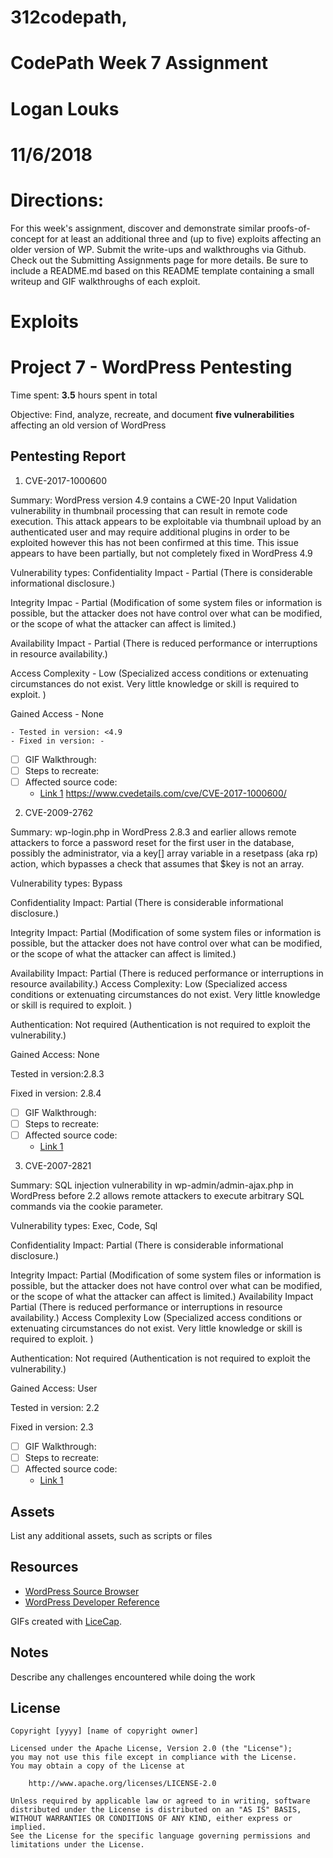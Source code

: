 # 312codepath, 
# CodePath Week 7 Assignment
# Logan Louks
# 11/6/2018

# Directions:
For this week's assignment, discover and demonstrate similar proofs-of-concept for at least an additional three and (up to five) exploits affecting an older version of WP. Submit the write-ups and walkthroughs via Github. Check out the Submitting Assignments page for more details. Be sure to include a README.md based on this README template containing a small writeup and GIF walkthroughs of each exploit.

# Exploits

# Project 7 - WordPress Pentesting

Time spent: **3.5** hours spent in total

Objective: Find, analyze, recreate, and document **five vulnerabilities** affecting an old version of WordPress

## Pentesting Report
    
1. CVE-2017-1000600

Summary: WordPress version 4.9 contains a CWE-20 Input Validation vulnerability in thumbnail processing that can result in remote code execution. This attack appears to be exploitable via thumbnail upload by an authenticated user and may require additional plugins in order to be exploited however this has not been confirmed at this time. This issue appears to have been partially, but not completely fixed in WordPress 4.9	
  
Vulnerability types:
Confidentiality Impact - Partial (There is considerable informational disclosure.)
    
Integrity Impac - Partial (Modification of some system files or information is possible, but the attacker does not have control over what can be modified, or the scope of what the attacker can affect is limited.)

Availability Impact	- Partial (There is reduced performance or interruptions in resource availability.)

Access Complexity -	Low (Specialized access conditions or extenuating circumstances do not exist. Very little knowledge or skill is required to exploit. )

Gained Access -	None
    
    - Tested in version: <4.9
    - Fixed in version: - 
  - [ ] GIF Walkthrough: 
  - [ ] Steps to recreate: 
  - [ ] Affected source code: 
    - [Link 1](https://core.trac.wordpress.org/browser/tags/version/src/source_file.php)
    https://www.cvedetails.com/cve/CVE-2017-1000600/
    

2. CVE-2009-2762

Summary: wp-login.php in WordPress 2.8.3 and earlier allows remote attackers to force a password reset for the first user in the database, possibly the administrator, via a key[] array variable in a resetpass (aka rp) action, which bypasses a check that assumes that $key is not an array.

Vulnerability types: Bypass

Confidentiality Impact: Partial (There is considerable informational disclosure.)

Integrity Impact: Partial (Modification of some system files or information is possible, but the attacker does not have control over what can be modified, or the scope of what the attacker can affect is limited.)

Availability Impact: Partial (There is reduced performance or interruptions in resource availability.)
Access Complexity: Low (Specialized access conditions or extenuating circumstances do not exist. Very little knowledge or skill is required to exploit. )

Authentication: Not required (Authentication is not required to exploit the vulnerability.)

Gained Access: None

Tested in version:2.8.3

Fixed in version: 2.8.4

  - [ ] GIF Walkthrough: 
  - [ ] Steps to recreate: 
  - [ ] Affected source code:
    - [Link 1](https://core.trac.wordpress.org/browser/tags/version/src/source_file.php)


3. CVE-2007-2821

Summary: SQL injection vulnerability in wp-admin/admin-ajax.php in WordPress before 2.2 allows remote attackers to execute arbitrary SQL commands via the cookie parameter.

Vulnerability types: Exec, Code, Sql

Confidentiality Impact:	Partial (There is considerable informational disclosure.)

Integrity Impact: Partial (Modification of some system files or information is possible, but the attacker does not have control over what can be modified, or the scope of what the attacker can affect is limited.)
Availability Impact	Partial (There is reduced performance or interruptions in resource availability.)
Access Complexity	Low (Specialized access conditions or extenuating circumstances do not exist. Very little knowledge or skill is required to exploit. )

Authentication: Not required (Authentication is not required to exploit the vulnerability.)

Gained Access: User

Tested in version: 2.2

Fixed in version:  2.3

  - [ ] GIF Walkthrough: 
  - [ ] Steps to recreate: 
  - [ ] Affected source code:
    - [Link 1](https://core.trac.wordpress.org/browser/tags/version/src/source_file.php) 

## Assets

List any additional assets, such as scripts or files

## Resources

- [WordPress Source Browser](https://core.trac.wordpress.org/browser/)
- [WordPress Developer Reference](https://developer.wordpress.org/reference/)

GIFs created with [LiceCap](http://www.cockos.com/licecap/).

## Notes

Describe any challenges encountered while doing the work

## License

    Copyright [yyyy] [name of copyright owner]

    Licensed under the Apache License, Version 2.0 (the "License");
    you may not use this file except in compliance with the License.
    You may obtain a copy of the License at

        http://www.apache.org/licenses/LICENSE-2.0

    Unless required by applicable law or agreed to in writing, software
    distributed under the License is distributed on an "AS IS" BASIS,
    WITHOUT WARRANTIES OR CONDITIONS OF ANY KIND, either express or implied.
    See the License for the specific language governing permissions and
    limitations under the License.
